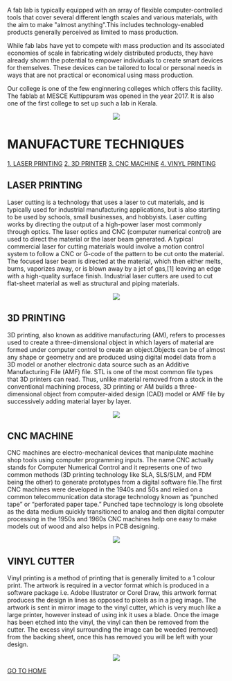  A fab lab is typically equipped with an array of flexible computer-controlled tools that cover several different length scales and various materials, with the aim to make "almost anything".This includes technology-enabled products generally perceived as limited to mass production.

While fab labs have yet to compete with mass production and its associated economies of scale in fabricating widely distributed products, they have already shown the potential to empower individuals to create smart devices for themselves. These devices can be tailored to local or personal needs in ways that are not practical or economical using mass production.

Our college is one of the few enginnering colleges which offers this facility. The fablab at MESCE Kuttippuram was opened in the year 2017. It is also one of the first college to set up such a lab in Kerala.

<p align= "center">
  <img src="http://www.anuragchugh.com/_/rsrc/1467891596424/logos/fabfoundationindialogo.png">
</p> 

# MANUFACTURE TECHNIQUES
[1. LASER PRINTING](https://arjunhari2704.github.io/LASER-CUTTER/)
[2. 3D PRINTER](https://arjunhari2704.github.io/3D-PRINTER/)
[3. CNC MACHINE](https://arjunhari2704.github.io/CNC-MACHINE/)
[4. VINYL PRINTING](https://arjunhari2704.github.io/VINYL-CUTTER/)

## LASER PRINTING
Laser cutting is a technology that uses a laser to cut materials, and is typically used for industrial manufacturing applications, but is also starting to be used by schools, small businesses, and hobbyists. Laser cutting works by directing the output of a high-power laser most commonly through optics. The laser optics and CNC (computer numerical control) are used to direct the material or the laser beam generated. A typical commercial laser for cutting materials would involve a motion control system to follow a CNC or G-code of the pattern to be cut onto the material. The focused laser beam is directed at the material, which then either melts, burns, vaporizes away, or is blown away by a jet of gas,[1] leaving an edge with a high-quality surface finish. Industrial laser cutters are used to cut flat-sheet material as well as structural and piping materials.
<p align= "center">
  <img src="https://encrypted-tbn0.gstatic.com/images?q=tbn:ANd9GcRn43ySdl7jz5HLbWpVbTu7xiI_WlEIDjPiZP_HUzxizKqtwa6z-g">
</p> 

## 3D PRINTING
3D printing, also known as additive manufacturing (AM), refers to processes used to create a three-dimensional object in which layers of material are formed under computer control to create an object.Objects can be of almost any shape or geometry and are produced using digital model data from a 3D model or another electronic data source such as an Additive Manufacturing File (AMF) file. STL is one of the most common file types that 3D printers can read. Thus, unlike material removed from a stock in the conventional machining process, 3D printing or AM builds a three-dimensional object from computer-aided design (CAD) model or AMF file by successively adding material layer by layer.
<p align= "center">
  <img src="https://i.ytimg.com/vi/UpH1zhUQY0c/maxresdefault.jpg">
</p> 

## CNC MACHINE
CNC machines are electro-mechanical devices that manipulate machine shop tools using computer programming inputs. The name CNC actually stands for Computer Numerical Control and it represents one of two common methods (3D printing technology like SLA, SLS/SLM, and FDM being the other) to generate prototypes from a digital software file.The first CNC machines were developed in the 1940s and 50s and relied on a common telecommunication data storage technology known as “punched tape” or “perforated paper tape.” Punched tape technology is long obsolete as the data medium quickly transitioned to analog and then digital computer processing in the 1950s and 1960s
CNC machines help one easy to make models out of wood and also helps in PCB designing.
<p align= "center">
  <img src="http://www.general.ca/images/machines/6_cnc/6_machines/40-913.png">
</p> 

## VINYL CUTTER
Vinyl printing is a method of printing that is generally limited to a 1 colour print. The artwork is required in a vector format which is produced in a software package i.e. Adobe Illustrator or Corel Draw, this artwork format produces the design in lines as opposed to pixels as in a jpeg image. The artwork is sent in mirror image to the vinyl cutter, which is very much like a large printer, however instead of using ink it uses a blade. Once the image has been etched into the vinyl, the vinyl can then be removed from the cutter. The excess vinyl surrounding the image can be weeded (removed) from the backing sheet, once this has removed you will be left with your design.
<p align= "center">
  <img src="https://rebosystems-nl-8umldh56xough.stackpathdns.com/wp-content/uploads/2015/12/HW-transparant-EN.png">
</p> 

[GO TO HOME](https://arjunhari2704.github.io/)
